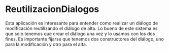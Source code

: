 # ReutilizacionDialogos
Esta aplicación es interesante para entender como realizar un diálogo de modificación reutilizando el diálogo de alta. Lo bueno de este sistema es que solo tenemos que crear el diálogo una vez y lo usamos con los dos fines.
Es importante fijarse que tenemos dos constructores del diálogo, uno para la modificación y otro para el alta.

